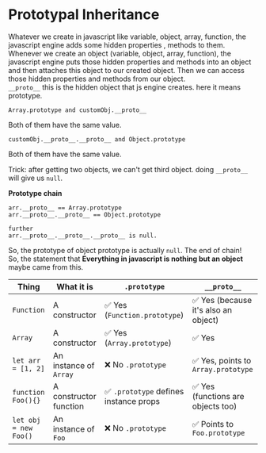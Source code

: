 # Prototypal Inheritance
Whatever we create in javascript like variable, object, array, function, the javascript engine adds some hidden properties , methods to them.     
Whenever we create an object (variable, object, array, function), the javascript engine puts those hidden properties and methods into an object and then attaches this object to our created object. Then we can access those hidden properties and methods from our object.   
`__proto__` this is the hidden object that js engine creates. here it means prototype. 

``` JS
Array.prototype and customObj.__proto__
``` 
Both of them have the same value. 

```JS
customObj.__proto__.__proto__ and Object.prototype
``` 
Both of them have the same value. 

Trick: after getting two objects, we can't get third object. doing `__proto__` will give us `null`.

**Prototype chain**

```JS
arr.__proto__ == Array.prototype
arr.__proto__.__proto__ == Object.prototype 

further 
arr.__proto__.__proto__.__proto__ is null.
```

So, the prototype of object prototype is actually `null`. The end of chain!    
So, the statement that **Everything in javascript is nothing but an object** maybe came from this. 

| Thing                 | What it is               | `.prototype`                            | `__proto__`                            |
|----------------------|--------------------------|------------------------------------------|----------------------------------------|
| `Function`           | A constructor             | ✅ Yes (`Function.prototype`)             | ✅ Yes (because it's also an object)   |
| `Array`              | A constructor             | ✅ Yes (`Array.prototype`)                | ✅ Yes                                  |
| `let arr = [1, 2]`   | An instance of `Array`    | ❌ No `.prototype`                        | ✅ Yes, points to `Array.prototype`    |
| `function Foo(){}`   | A constructor function    | ✅ `.prototype` defines instance props    | ✅ Yes (functions are objects too)     |
| `let obj = new Foo()`| An instance of `Foo`      | ❌ No `.prototype`                        | ✅ Points to `Foo.prototype`           |


